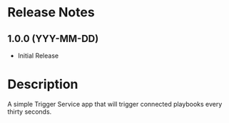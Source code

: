# Release Notes

## 1.0.0 (YYY-MM-DD)

* Initial Release

# Description

A simple Trigger Service app that will trigger connected playbooks every thirty seconds.
